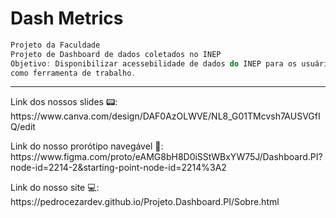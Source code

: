 <h1> Dash Metrics </h1>

```js
Projeto da Faculdade
Projeto de Dashboard de dados coletados no INEP
Objetivo: Disponibilizar acessebilidade de dados do INEP para os usuários que utilizam Dashboard
como ferramenta de trabalho.
```

<hr>

<div>
Link dos nossos slides 📟: https://www.canva.com/design/DAF0AzOLWVE/NL8_G01TMcvsh7AUSVGfIQ/edit
<p></p>
Link do nosso prorótipo navegável 📱: https://www.figma.com/proto/eAMG8bH8D0iSStWBxYW75J/Dashboard.PI?node-id=2214-2&starting-point-node-id=2214%3A2
<p></p>
Link do nosso site 💻: https://pedrocezardev.github.io/Projeto.Dashboard.PI/Sobre.html
</div>
